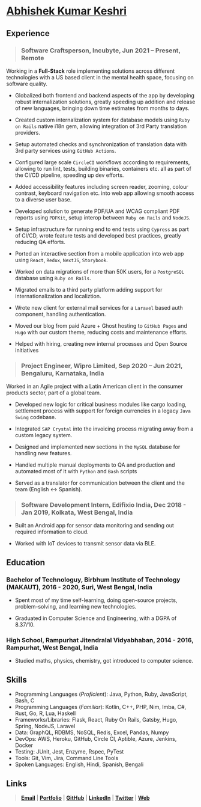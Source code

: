 # [Abhishek Kumar Keshri](https://2kabhishek.github.io)

## Experience

> ### **Software Craftsperson, Incubyte,** Jun 2021 – **Present**, Remote

Working in a **Full-Stack** role implementing solutions across different technologies with a US based client in the mental health space, focusing on software quality.

- Globalized both frontend and backend aspects of the app by developing robust internalization solutions, greatly speeding up addition and release of new languages, bringing down time estimates from months to days.

- Created custom internalization system for database models using `Ruby on Rails` native i18n gem, allowing integration of 3rd Party translation providers.

- Setup automated checks and synchronization of translation data with 3rd party services using `GitHub Actions`.

- Configured large scale `CircleCI` workflows according to requirements, allowing to run lint, tests, building binaries, containers etc. all as part of the CI/CD pipeline, speeding up dev efforts.

- Added accessibility features including screen reader, zooming, colour contrast, keyboard navigation etc. into web app allowing smooth access to a diverse user base.

- Developed solution to generate PDF/UA and WCAG compliant PDF reports using `PDFKit`, setup interop between `Ruby on Rails` and `NodeJS`.

- Setup infrastructure for running end to end tests using `Cypress` as part of CI/CD, wrote feature tests and developed best practices, greatly reducing QA efforts.

- Ported an interactive section from a mobile application into web app using `React`, `Redux`, `NextJS`, `Storybook`.

- Worked on data migrations of more than 50K users, for a `PostgreSQL` database using `Ruby on Rails`.

- Migrated emails to a third party platform adding support for internationalization and localiztion.

- Wrote new client for external mail services for a `Laravel` based auth component, handling authentication.

- Moved our blog from paid Azure + Ghost hosting to `GitHub Pages` and `Hugo` with our custom theme, reducing costs and maintenance efforts.

- Helped with hiring, creating new internal processes and Open Source initiatives

> ### **Project Engineer, Wipro Limited,** Sep 2020 – Jun 2021, Bengaluru, Karnataka, India

Worked in an Agile project with a Latin American client in the consumer products sector, part of a global team.

- Developed new logic for critical business modules like cargo loading, settlement process with support for foreign currencies in a legacy `Java Swing` codebase.

- Integrated `SAP Crystal` into the invoicing process migrating away from a custom legacy system.

- Designed and implemented new sections in the `MySQL` database for handling new features.

- Handled multiple manual deployments to QA and production and automated most of it with `Python` and `Bash` scripts

- Served as a translator for communication between the client and the team (English <-> Spanish).

> ### **Software Development Intern, Edifixio India,** Dec 2018 - Jan 2019, Kolkata, West Bengal, India

- Built an Android app for sensor data monitoring and sending out required information to cloud.

- Worked with IoT devices to transmit sensor data via BLE.

## Education

### **Bachelor of Technologuy, Birbhum Institute of Technology (MAKAUT)**, 2016 - 2020,  Suri, West Bengal, India

- Spent most of my time self-learning, doing open-source projects, problem-solving, and learning new technologies.

- Graduated in Computer Science and Engineering, with a DGPA of 8.37/10.

### **High School, Rampurhat Jitendralal Vidyabhaban**, 2014 - 2016, Rampurhat, West Bengal, India

- Studied maths, physics, chemistry, got introduced to computer science.

## Skills

- Programming Languages (*Proficient*):
    Java, Python, Ruby, JavaScript, Bash, C
- Programming Languages (*Familiar*):
    Kotlin, C++, PHP, Nim, Imba, C#, Rust, Go, R, Lua, Haskell
- Frameworks/Libraries:
    Flask, React, Ruby On Rails, Gatsby, Hugo, Spring, NodeJS, Laravel
- Data:
    GraphQL, RDBMS, NoSQL, Redis, Excel, Pandas, Numpy
- DevOps:
    AWS, Heroku, GitHub, Circle CI, Aptible, Azure, Jenkins, Docker
- Testing:
    JUnit, Jest, Enzyme, Rspec, PyTest
- Tools:
    Git, Vim, Jira, Command Line Tools
- Spoken Languages:
    English, Hindi, Spanish, Bengali

## Links

> [**Email**](mailto:iam2kabhishek@gmail.com) | [**Portfolio**](https://2kabhishek.github.io) | [**GitHub**](https://github.com/2kabhishek) | [**LinkedIn**](https://www.linkedin.com/in/2kabhishek/) | [**Twitter**](https://twitter.com/2kabhishek) | [**Web**](https://2kabhishek.github.io/resume.md)


